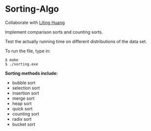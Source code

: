 # Sorting-Algo

Collaborate with [Liting Huang](https://github.com/llliting) 

Implement comparison sorts and counting sorts. 

Test the actually running time on different distributions of the data set.

To run the file, type in: 
```
$ make
$ ./sorting.exe
```


**Sorting methods include:**
* bubble sort
* selection sort
* insertion sort
* merge sort
* heap sort
* quick sort
* counting sort
* radix sort 
* bucket sort  

